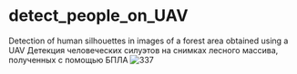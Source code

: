 # detect_people_on_UAV
Detection of human silhouettes in images of a forest area obtained using a UAV
Детекция человеческих силуэтов на снимках лесного
массива, полученных с помощью БПЛА
![337](https://user-images.githubusercontent.com/90277778/205122011-9cc9f853-dcdd-4ccf-a024-e509bf53358b.jpg)
